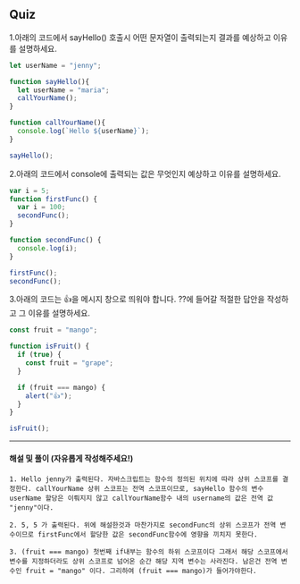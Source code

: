 ## Quiz

1.아래의 코드에서 sayHello() 호출시 어떤 문자열이 출력되는지 결과를 예상하고 이유를 설명하세요.

```js
let userName = "jenny";

function sayHello(){
  let userName = "maria";
  callYourName();
}

function callYourName(){
  console.log(`Hello ${userName}`);
}

sayHello();
```

2.아래의 코드에서 console에 출력되는 값은 무엇인지 예상하고 이유를 설명하세요.

```js
var i = 5;
function firstFunc() {
  var i = 100;
  secondFunc();
}

function secondFunc() {
  console.log(i);
}

firstFunc();
secondFunc();
```

3.아래의 코드는 👍을 메시지 창으로 띄워야 합니다. ??에 들어갈 적절한 답안을 작성하고 그 이유를 설명하세요.

```js
const fruit = "mango";

function isFruit() {
  if (true) {
    const fruit = "grape";
  }

  if (fruit === mango) {
    alert("👍");
  }
}

isFruit();
```

---

#### 해설 및 풀이 (자유롭게 작성해주세요!)

```
1. Hello jenny가 출력된다. 자바스크립트는 함수의 정의된 위치에 따라 상위 스코프를 결정한다. callYourName 상위 스코프는 전역 스코프이므로, sayHello 함수의 변수 userName 할당은 이뤄지지 않고 callYourName함수 내의 username의 값은 전역 값 "jenny"이다.

2. 5, 5 가 출력된다. 위에 해설한것과 마찬가지로 secondFunc의 상위 스코프가 전역 변수이므로 firstFunc에서 할당한 값은 secondFunc함수에 영향을 끼치지 못한다.

3. (fruit === mango) 첫번째 if내부는 함수의 하위 스코프이다 그래서 해당 스코프에서 변수를 지정하더라도 상위 스코프로 넘어온 순간 해당 지역 변수는 사라진다. 남은건 전역 변수인 fruit = "mango" 이다. 그리하여 (fruit === mango)가 들어가야한다.

```
